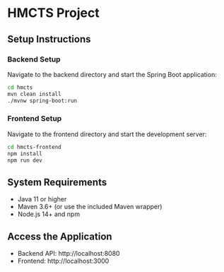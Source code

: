 # HMCTS Project

## Setup Instructions

### Backend Setup

Navigate to the backend directory and start the Spring Boot application:

```bash
cd hmcts
mvn clean install
./mvnw spring-boot:run
```

### Frontend Setup

Navigate to the frontend directory and start the development server:

```bash
cd hmcts-frontend
npm install
npm run dev
```

## System Requirements

- Java 11 or higher
- Maven 3.6+ (or use the included Maven wrapper)
- Node.js 14+ and npm

## Access the Application

- Backend API: http://localhost:8080
- Frontend: http://localhost:3000
